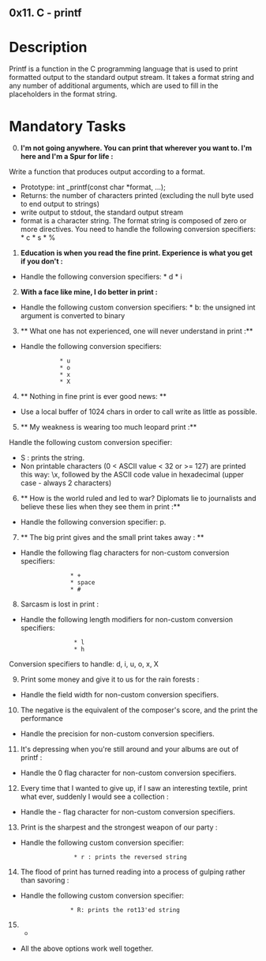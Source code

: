 ## 0x11. C - printf

# Description

Printf is a function in the C programming language that is used to print formatted output to the standard output stream. It takes a format string and any number of additional arguments, which are used to fill in the placeholders in the format string.

# Mandatory Tasks

0. **I'm not going anywhere. You can print that wherever you want to. I'm here and I'm a Spur for life :**

Write a function that produces output according to a format.

- Prototype: int _printf(const char *format, ...);
- Returns: the number of characters printed (excluding the null byte used to end output to strings)
- write output to stdout, the standard output stream
- format is a character string. The format string is composed of zero or more directives. You need to handle the following conversion specifiers:
                * c
                * s
                * %




1. **Education is when you read the fine print. Experience is what you get if you don't :**

- Handle the following conversion specifiers:
                 * d
                 * i



2. **With a face like mine, I do better in print :**

- Handle the following custom conversion specifiers:
                 * b: the unsigned int argument is converted to binary



3. ** What one has not experienced, one will never understand in print :**

- Handle the following conversion specifiers:

                 * u
                 * o
                 * x
                 * X



4. ** Nothing in fine print is ever good news: **

- Use a local buffer of 1024 chars in order to call write as little as possible.



5. ** My weakness is wearing too much leopard print :**

Handle the following custom conversion specifier:

- S : prints the string.
- Non printable characters (0 < ASCII value < 32 or >= 127) are printed this way: \x, followed by the ASCII code value in hexadecimal (upper case - always 2 characters)



6. ** How is the world ruled and led to war? Diplomats lie to journalists and believe these lies when they see them in print :**

- Handle the following conversion specifier: p.


7. ** The big print gives and the small print takes away : **

- Handle the following flag characters for non-custom conversion specifiers:

                    * +
                    * space
                    * #



8. Sarcasm is lost in print :

- Handle the following length modifiers for non-custom conversion specifiers:

                     * l
                     * h
Conversion specifiers to handle: d, i, u, o, x, X



9. Print some money and give it to us for the rain forests :

- Handle the field width for non-custom conversion specifiers.



10. The negative is the equivalent of the composer's score, and the print the performance 

- Handle the precision for non-custom conversion specifiers.



11. It's depressing when you're still around and your albums are out of printf :

- Handle the 0 flag character for non-custom conversion specifiers.



12. Every time that I wanted to give up, if I saw an interesting textile, print what ever, suddenly I would see a collection :

- Handle the - flag character for non-custom conversion specifiers.



13. Print is the sharpest and the strongest weapon of our party :

- Handle the following custom conversion specifier:

                     * r : prints the reversed string



14. The flood of print has turned reading into a process of gulping rather than savoring :

- Handle the following custom conversion specifier:

                    * R: prints the rot13'ed string



15. *

- All the above options work well together.
